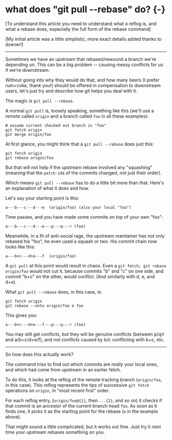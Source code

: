 # what does "git pull --rebase" do? {-}

[To understand this article you need to understand what a reflog is, and what
a rebase does, especially the full form of the rebase command]

[My initial article was a little simplistic; more exact details added thanks
to doener!]

----

Sometimes we have an upstream that rebased/rewound a branch we're depending
on.  This can be a big problem -- causing messy conflicts for us if we're
downstream.

Without going into why they would do that, and how many beers (I prefer
rum+coke, thank you!) should be offered in compensation to downstream users,
let's just try and describe how git helps you deal with it.

The magic is `git pull --rebase`.

A normal `git pull` is, loosely speaking, something like this (we'll use a
remote called `origin` and a branch called `foo` in all these examples):

    # assume current checked out branch is "foo"
    git fetch origin
    git merge origin/foo

At first glance, you might think that a `git pull --rebase` does just this:

    git fetch origin
    git rebase origin/foo

But that will not help if the upstream rebase involved any "squashing"
(meaning that the `patch-id`s of the commits changed, not just their order).

Which means `git pull --rebase` has to do a little bit more than that.  Here's
an explanation of what it does and how.

Let's say your starting point is this:

    a---b---c---d---e  (origin/foo) (also your local "foo")

Time passes, and you have made some commits on top of your own "foo":

    a---b---c---d---e---p---q---r (foo)

Meanwhile, in a fit of anti-social rage, the upstream maintainer has not only
rebased his "foo", he even used a squash or two.  His commit chain now looks
like this:

    a---b+c---d+e---f  (origin/foo)

A `git pull` at this point would result in chaos.  Even a `git fetch; git
rebase origin/foo` would not cut it, because commits "b" and "c" on one side,
and commit "b+c" on the other, would conflict.  (And similarly with d, e, and
d+e).

What `git pull --rebase` does, in this case, is:

    git fetch origin
    git rebase --onto origin/foo e foo

This gives you:

    a---b+c---d+e---f---p---q---r (foo)

You may still get conflicts, but they will be genuine conflicts (between p/q/r
and a/b+c/d+e/f), and not conflicts caused by b/c conflicting with b+c, etc.

----

So how does this actually work?

The command tries to find out which commits are *really* your local ones, and
which had come from upstream in an earlier fetch.

To do this, it looks at the reflog of the remote tracking branch
(`origin/foo`, in this case).  This reflog represents the tips of successive
`git fetch` operations on `origin`, in "most recent first" order.

For each reflog entry, (`origin/foo@{1}`, then `...{2}`, and so on) it checks
if that commit is an ancestor of the current branch head `foo`.  As soon as it
finds one, it picks it as the starting point for the rebase (`e` in the
example above).

That might sound a little complicated, but it works out fine.  Just try it
next time your upstream rebases something on you.

